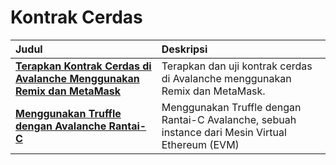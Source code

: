 # Kontrak Cerdas

| Judul | Deskripsi |
| :--- | :--- |
| [**Terapkan Kontrak Cerdas di Avalanche Menggunakan Remix dan MetaMask**](deploy-a-smart-contract-on-avalanche-using-remix-and-metamask.md) | Terapkan dan uji kontrak cerdas di Avalanche menggunakan Remix dan MetaMask. |
| [**Menggunakan Truffle dengan Avalanche Rantai-C**](using-truffle-with-the-avalanche-c-chain.md) | Menggunakan Truffle dengan Rantai-C Avalanche, sebuah instance dari Mesin Virtual Ethereum \(EVM\) |

<!--stackedit_data:
eyJoaXN0b3J5IjpbNDU5NTc0NjI5XX0=
-->